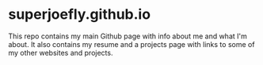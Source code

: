 # superjoefly.github.io

This repo contains my main Github page with info about me and what I'm about. It also contains my resume and a projects page with links to some of my other websites and projects.
